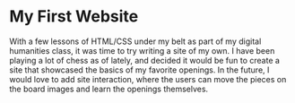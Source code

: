 # My First Website

With a few lessons of HTML/CSS under my belt as part of my digital humanities class, it was time to try writing a site of my own. I have been playing a lot of chess as of lately, and decided it would be fun to create a site that showcased the basics of my favorite openings.
In the future, I would love to add site interaction, where the users can move the pieces on the board images and learn the openings themselves.
